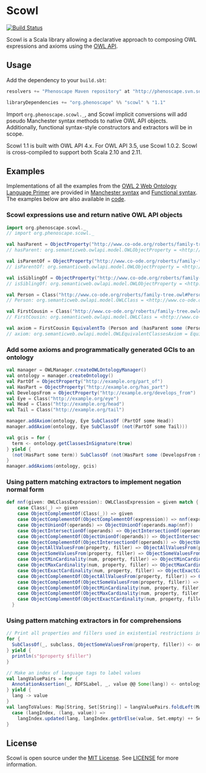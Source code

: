 # Scowl

[![Build Status](https://secure.travis-ci.org/phenoscape/scowl.png)](http://travis-ci.org/phenoscape/scowl)

Scowl is a Scala library allowing a declarative approach to composing OWL expressions and axioms using the [OWL API](http://owlapi.sourceforge.net).

## Usage

Add the dependency to your `build.sbt`:

```scala
resolvers += "Phenoscape Maven repository" at "http://phenoscape.svn.sourceforge.net/svnroot/phenoscape/trunk/maven/repository"

libraryDependencies += "org.phenoscape" %% "scowl" % "1.1"
```

Import `org.phenoscape.scowl._`, and Scowl implicit conversions will add pseudo Manchester syntax methods to native OWL API objects. Additionally, functional syntax-style constructors and extractors will be in scope.

Scowl 1.1 is built with OWL API 4.x. For OWL API 3.5, use Scowl 1.0.2. Scowl is cross-compiled to support both Scala 2.10 and 2.11.

## Examples
Implementations of all the examples from the [OWL 2 Web Ontology Language 
Primer](https://www.w3.org/TR/owl2-primer/) are provided in [Manchester syntax](https://github.com/phenoscape/scowl/blob/master/src/main/scala/org/phenoscape/scowl/example/OWL2PrimerManchester.scala) and [Functional syntax](https://github.com/phenoscape/scowl/blob/master/src/main/scala/org/phenoscape/scowl/example/OWL2PrimerFunctional.scala). The examples below are also available in 
[code](https://github.com/phenoscape/scowl/blob/master/src/main/scala/org/phenoscape/scowl/example/ReadMeExamples.scala).

### Scowl expressions use and return native OWL API objects
```scala
import org.phenoscape.scowl._
// import org.phenoscape.scowl._

val hasParent = ObjectProperty("http://www.co-ode.org/roberts/family-tree.owl#hasParent")
// hasParent: org.semanticweb.owlapi.model.OWLObjectProperty = <http://www.co-ode.org/roberts/family-tree.owl#hasParent>

val isParentOf = ObjectProperty("http://www.co-ode.org/roberts/family-tree.owl#isParentOf")
// isParentOf: org.semanticweb.owlapi.model.OWLObjectProperty = <http://www.co-ode.org/roberts/family-tree.owl#isParentOf>

val isSiblingOf = ObjectProperty("http://www.co-ode.org/roberts/family-tree.owl#isSiblingOf")
// isSiblingOf: org.semanticweb.owlapi.model.OWLObjectProperty = <http://www.co-ode.org/roberts/family-tree.owl#isSiblingOf>

val Person = Class("http://www.co-ode.org/roberts/family-tree.owl#Person")
// Person: org.semanticweb.owlapi.model.OWLClass = <http://www.co-ode.org/roberts/family-tree.owl#Person>

val FirstCousin = Class("http://www.co-ode.org/roberts/family-tree.owl#FirstCousin")
// FirstCousin: org.semanticweb.owlapi.model.OWLClass = <http://www.co-ode.org/roberts/family-tree.owl#FirstCousin>

val axiom = FirstCousin EquivalentTo (Person and (hasParent some (Person and (isSiblingOf some (Person and (isParentOf some Person))))))
// axiom: org.semanticweb.owlapi.model.OWLEquivalentClassesAxiom = EquivalentClasses(<http://www.co-ode.org/roberts/family-tree.owl#FirstCousin> ObjectIntersectionOf(<http://www.co-ode.org/roberts/family-tree.owl#Person> ObjectSomeValuesFrom(<http://www.co-ode.org/roberts/family-tree.owl#hasParent> ObjectIntersectionOf(<http://www.co-ode.org/roberts/family-tree.owl#Person> ObjectSomeValuesFrom(<http://www.co-ode.org/roberts/family-tree.owl#isSiblingOf> ObjectIntersectionOf(<http://www.co-ode.org/roberts/family-tree.owl#Person> ObjectSomeValuesFrom(<http://www.co-ode.org/roberts/family-tree.owl#isParentOf> <http://www.co-ode.org/roberts/family-tree.owl#Person>)))))) )
```
### Add some axioms and programmatically generated GCIs to an ontology
```scala
val manager = OWLManager.createOWLOntologyManager()
val ontology = manager.createOntology()
val PartOf = ObjectProperty("http://example.org/part_of")
val HasPart = ObjectProperty("http://example.org/has_part")
val DevelopsFrom = ObjectProperty("http://example.org/develops_from")
val Eye = Class("http://example.org/eye")
val Head = Class("http://example.org/head")
val Tail = Class("http://example.org/tail")

manager.addAxiom(ontology, Eye SubClassOf (PartOf some Head))
manager.addAxiom(ontology, Eye SubClassOf (not(PartOf some Tail)))

val gcis = for {
  term <- ontology.getClassesInSignature(true)
} yield {
  (not(HasPart some term)) SubClassOf (not(HasPart some (DevelopsFrom some term)))
}
manager.addAxioms(ontology, gcis)
```

### Using pattern matching extractors to implement negation normal form
```scala
def nnf(given: OWLClassExpression): OWLClassExpression = given match {
    case Class(_) => given
    case ObjectComplementOf(Class(_)) => given
    case ObjectComplementOf(ObjectComplementOf(expression)) => nnf(expression)
    case ObjectUnionOf(operands) => ObjectUnionOf(operands.map(nnf))
    case ObjectIntersectionOf(operands) => ObjectIntersectionOf(operands.map(nnf))
    case ObjectComplementOf(ObjectUnionOf(operands)) => ObjectIntersectionOf(operands.map(c => nnf(ObjectComplementOf(c))))
    case ObjectComplementOf(ObjectIntersectionOf(operands)) => ObjectUnionOf(operands.map(c => nnf(ObjectComplementOf(c))))
    case ObjectAllValuesFrom(property, filler) => ObjectAllValuesFrom(property, nnf(filler))
    case ObjectSomeValuesFrom(property, filler) => ObjectSomeValuesFrom(property, nnf(filler))
    case ObjectMinCardinality(num, property, filler) => ObjectMinCardinality(num, property, nnf(filler))
    case ObjectMaxCardinality(num, property, filler) => ObjectMaxCardinality(num, property, nnf(filler))
    case ObjectExactCardinality(num, property, filler) => ObjectExactCardinality(num, property, nnf(filler))
    case ObjectComplementOf(ObjectAllValuesFrom(property, filler)) => ObjectSomeValuesFrom(property, nnf(ObjectComplementOf(filler)))
    case ObjectComplementOf(ObjectSomeValuesFrom(property, filler)) => ObjectAllValuesFrom(property, nnf(ObjectComplementOf(filler)))
    case ObjectComplementOf(ObjectMinCardinality(num, property, filler)) => ObjectMaxCardinality(math.max(num - 1, 0), property, filler)
    case ObjectComplementOf(ObjectMaxCardinality(num, property, filler)) => ObjectMinCardinality(num + 1, property, filler)
    case ObjectComplementOf(ObjectExactCardinality(num, property, filler)) => ObjectUnionOf(ObjectMinCardinality(num + 1, property, filler), ObjectMaxCardinality(math.max(num - 1, 0), property, filler))
  }
```

### Using pattern matching extractors in for comprehensions
```scala
// Print all properties and fillers used in existential restrictions in subclass axioms
for {
  SubClassOf(_, subclass, ObjectSomeValuesFrom(property, filler)) <- ontology.getAxioms
} yield {
  println(s"$property $filler")
}

// Make an index of language tags to label values
val langValuePairs = for {
  AnnotationAssertion(_, RDFSLabel, _, value @@ Some(lang)) <- ontology.getAxioms(Imports.INCLUDED)
} yield {
  lang -> value
}
val langToValues: Map[String, Set[String]] = langValuePairs.foldLeft(Map.empty[String, Set[String]]) {
  case (langIndex, (lang, value)) =>
    langIndex.updated(lang, langIndex.getOrElse(value, Set.empty) ++ Set(value))
}
```

## License

Scowl is open source under the [MIT License](http://opensource.org/licenses/MIT).  See [LICENSE](LICENSE) for more information.
